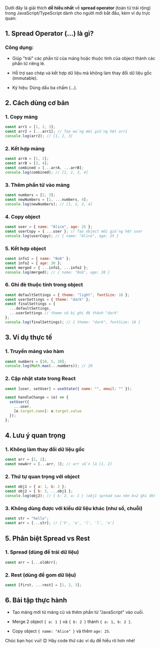 <br>

Dưới đây là giải thích **dễ hiểu nhất** về **spread operator** (toán tử trải rộng) trong JavaScript/TypeScript dành cho người mới bắt đầu, kèm ví dụ trực quan:
## 1. Spread Operator (...) là gì?

### Công dụng:

- Giúp "trải" các phần tử của mảng hoặc thuộc tính của object thành các phần tử riêng lẻ.
    
- Hỗ trợ sao chép và kết hợp dữ liệu mà không làm thay đổi dữ liệu gốc (immutable).
    
- Ký hiệu: Dùng dấu ba chấm (...).
    

## 2. Cách dùng cơ bản

### 1. Copy mảng

```js
const arr1 = [1, 2, 3];
const arr2 = [...arr1]; // Tạo mảng mới giống hệt arr1
console.log(arr2); // [1, 2, 3]
```

### 2. Kết hợp mảng

```js
const arrA = [1, 2];
const arrB = [3, 4];
const combined = [...arrA, ...arrB];
console.log(combined); // [1, 2, 3, 4]
```

### 3. Thêm phần tử vào mảng

```js
const numbers = [2, 3];
const newNumbers = [1, ...numbers, 4];
console.log(newNumbers); // [1, 2, 3, 4]
```

### 4. Copy object

```js
const user = { name: "Alice", age: 25 };
const userCopy = { ...user }; // Tạo object mới giống hệt user
console.log(userCopy); // { name: "Alice", age: 25 }
```

### 5. Kết hợp object

```js
const info1 = { name: "Bob" };
const info2 = { age: 30 };
const merged = { ...info1, ...info2 };
console.log(merged); // { name: "Bob", age: 30 }
```

### 6. Ghi đè thuộc tính trong object

```js
const defaultSettings = { theme: "light", fontSize: 16 };
const userSettings = { theme: "dark" };
const finalSettings = {
  ...defaultSettings,
  ...userSettings // theme sẽ bị ghi đè thành "dark"
};
console.log(finalSettings); // { theme: "dark", fontSize: 16 }
```

## 3. Ví dụ thực tế

### 1. Truyền mảng vào hàm

```js
const numbers = [10, 5, 20];
console.log(Math.max(...numbers)); // 20
```

### 2. Cập nhật state trong React

```js
const [user, setUser] = useState({ name: "", email: "" });

const handleChange = (e) => {
  setUser({
    ...user,
    [e.target.name]: e.target.value
  });
};
```

## 4. Lưu ý quan trọng

### 1. Không làm thay đổi dữ liệu gốc

```js
const arr = [1, 2];
const newArr = [...arr, 3]; // arr vẫn là [1, 2]
```

### 2. Thứ tự quan trọng với object

```js
const obj1 = { a: 1, b: 2 };
const obj2 = { b: 3, ...obj1 };
console.log(obj2); // { b: 2, a: 1 } (obj1 spread sau nên b=2 ghi đè)
```

### 3. Không dùng được với kiểu dữ liệu khác (như số, chuỗi)

```js
const str = "hello";
const arr = [...str]; // ['h', 'e', 'l', 'l', 'o']
```

## 5. Phân biệt Spread vs Rest

### 1. Spread (dùng để trải dữ liệu)

```js
const arr = [...oldArr];
```

### 2. Rest (dùng để gom dữ liệu)

```js
const [first, ...rest] = [1, 2, 3];
```

## 6. Bài tập thực hành

- Tạo mảng mới từ mảng cũ và thêm phần tử "JavaScript" vào cuối.
    
- Merge 2 object `{ a: 1 }` và `{ b: 2 }` thành `{ a: 1, b: 2 }`.
    
- Copy object `{ name: "Alice" }` và thêm `age: 25`.
    

Chúc bạn học vui! 😊 Hãy code thử các ví dụ để hiểu rõ hơn nhé!